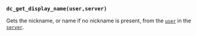 ### `dc_get_display_name(user,server)`

Gets the nickname, or name if no nickname is present,
from the [`user`](../../../values/user)
in the [`server`](../../../values/server).